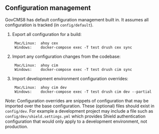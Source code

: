 ## Configuration management

GovCMS8 has default configuration management built in. It assumes all configuration is tracked (in `config/default`).

1. Export all configuration for a build:

        Mac/Linux:  ahoy cex
        Windows:    docker-compose exec -T test drush cex sync

2. Import any configuration changes from the codebase:

        Mac/Linux:  ahoy cim
        Windows:    docker-compose exec -T test drush cim sync

3. Import development environment configuration overrides:

        Mac/Linux:  ahoy cim dev
        Windows:    docker-compose exec -T test drush cim dev --partial


*Note*: Configuration overrides are snippets of configuration that may be imported over the base configuration. These (optional) files should exist in `config/dev`.
For example a development project may include a file such as `config/dev/shield.settings.yml` which provides Shield authentication configuration that would only apply to a development environment, not production.
